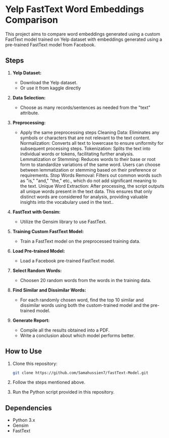 # Yelp FastText Word Embeddings Comparison

This project aims to compare word embeddings generated using a custom FastText model trained on Yelp dataset with embeddings generated using a pre-trained FastText model from Facebook. 

## Steps

1. **Yelp Dataset:**
   - Download the Yelp dataset.
   - Or use it from kaggle directly

2. **Data Selection:**
   - Choose as many records/sentences as needed from the "text" attribute.

3. **Preprocessing:**
   - Apply the same preprocessing steps Cleaning Data: Eliminates any symbols or characters that are not relevant to the text content. Normalization: Converts all text to lowercase to 
    ensure uniformity for subsequent processing steps. Tokenization: Splits the text into individual words or tokens, facilitating further analysis. Lemmatization or Stemming: Reduces 
    words to their base or root form to standardize variations of the same word. Users can choose between lemmatization or stemming based on their preference or requirements. Stop Words 
    Removal: Filters out common words such as "is," "and," "the," etc., which do not add significant meaning to the text. Unique Word Extraction: After processing, the script outputs all 
    unique words present in the text data. This ensures that only distinct words are considered for analysis, providing valuable insights into the vocabulary used in the text..

4. **FastText with Gensim:**
   - Utilize the Gensim library to use FastText.
   
5. **Training Custom FastText Model:**
   - Train a FastText model on the preprocessed training data.

6. **Load Pre-trained Model:**
   - Load a Facebook pre-trained FastText model. 

7. **Select Random Words:**
   - Choosen 20 random words from the words in the training data.


8. **Find Similar and Dissimilar Words:**
   - For each randomly chosen word, find the top 10 similar and dissimilar words using both the custom-trained model and the pre-trained model.

9. **Generate Report:**
    - Compile all the results obtained into a PDF.
    - Write a conclusion about which model performs better.

## How to Use

1. Clone this repository:

   ```bash
   git clone https://github.com/Samahussien7/fastText-Model.git
   ```

2. Follow the steps mentioned above.

3. Run the Python script provided in this repository.

## Dependencies

- Python 3.x
- Gensim
- FastText

